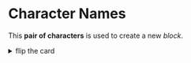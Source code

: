 # Character Names

This **pair of characters** is used to create a new _block_.

<details>
<summary>flip the card</summary>
<br>

## `{ }`

- _singular_: curly bracket
- _plural_: curly brackets
- `{`: _opening_ curly bracket
- `}`: _closing_ curly bracket

```js
'use strict';

{
	// a block
}

if (false) {
	// a block
} else if (false) {
	// a block
} else {
	// a block
}

while (false) {
	// a block
}

for (let nothing of '') {
	// a block
}
```

</details>
